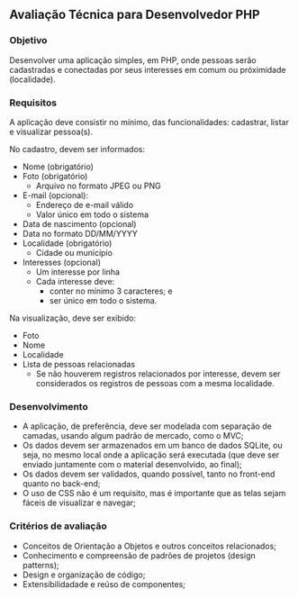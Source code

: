 ## Avaliação Técnica para Desenvolvedor PHP

### Objetivo
Desenvolver uma aplicação simples, em PHP, onde pessoas serão cadastradas e conectadas por seus interesses em comum ou próximidade (localidade).

### Requisitos
A aplicação deve consistir no mínimo, das funcionalidades: cadastrar, listar e visualizar pessoa(s).

No cadastro, devem ser informados:

- Nome (obrigatório)
- Foto (obrigatório)
    - Arquivo no formato JPEG ou PNG
- E-mail (opcional):
    - Endereço de e-mail válido
    - Valor único em todo o sistema
- Data de nascimento (opcional)
- Data no formato DD/MM/YYYY
- Localidade (obrigatório)
    - Cidade ou município
- Interesses (opcional)
    - Um interesse por linha
    - Cada interesse deve:
        - conter no mínimo 3 caracteres; e
        - ser único em todo o sistema.

Na visualização, deve ser exibido:

- Foto
- Nome
- Localidade
- Lista de pessoas relacionadas
    - Se não houverem registros relacionados por interesse, devem ser considerados os registros de pessoas com a mesma localidade.

### Desenvolvimento
- A aplicação, de preferência, deve ser modelada com separação de camadas, usando algum padrão de mercado, como o MVC;
- Os dados devem ser armazenados em um banco de dados SQLite, ou seja, no mesmo local onde a aplicação será executada (que deve ser enviado juntamente com o material desenvolvido, ao final);
- Os dados devem ser validados, quando possível, tanto no front-end quanto no back-end;
- O uso de CSS não é um requisito, mas é importante que as telas sejam fáceis de visualizar e navegar;

### Critérios de avaliação
- Conceitos de Orientação a Objetos e outros conceitos relacionados;
- Conhecimento e compreensão de padrões de projetos (design patterns);
- Design e organização de código;
- Extensibilidadade e reúso de componentes;
